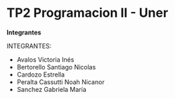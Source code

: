 # TP2 Programacion II - Uner

__Integrantes__ 

INTEGRANTES:

* Avalos Victoria Inés 
* Bertorello Santiago Nicolas 
* Cardozo Estrella
* Peralta Cassutti Noah Nicanor 
* Sanchez Gabriela María




